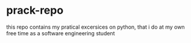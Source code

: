 # prack-repo
 this repo contains my pratical excersices on python,
 that i do at my own free time as a software engineering
 student
